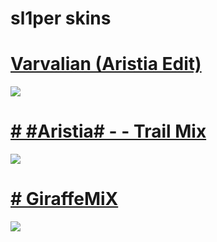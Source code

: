 # sl1per skins

# [ Varvalian (Aristia Edit) ](https://www.dropbox.com/s/48dcytp0ed32tyu/Varv.osk?dl=0)
![](https://osu.ppy.sh/ss/17599721/4526)

# [ # #Aristia# - - Trail Mix](https://mega.nz/file/YZ1CxLYS#DhU3H_HtYsUG2AuEnWHw7-A1d4ErV10tev4Oai_g3-g)
![](https://osu.ppy.sh/ss/17737798/2226)

# [ # GiraffeMiX ](https://drive.google.com/file/d/1pm6F8MQgTJsiVgCaHmM7TEFmWgex3Ymq/view)
![](https://osu.ppy.sh/ss/17948813/042d)



